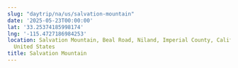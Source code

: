```yaml
---
slug: "daytrip/na/us/salvation-mountain"
date: '2025-05-23T00:00:00'
lat: '33.25374185998174'
lng: '-115.4727186984253'
location: Salvation Mountain, Beal Road, Niland, Imperial County, California, 92257,
  United States
title: Salvation Mountain
---
```



